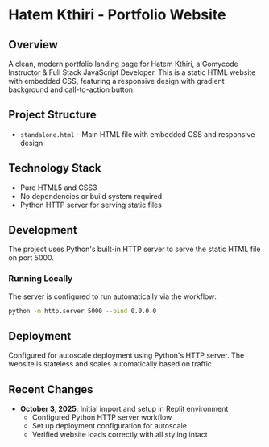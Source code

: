 # Hatem Kthiri - Portfolio Website

## Overview
A clean, modern portfolio landing page for Hatem Kthiri, a Gomycode Instructor & Full Stack JavaScript Developer. This is a static HTML website with embedded CSS, featuring a responsive design with gradient background and call-to-action button.

## Project Structure
- `standalone.html` - Main HTML file with embedded CSS and responsive design

## Technology Stack
- Pure HTML5 and CSS3
- No dependencies or build system required
- Python HTTP server for serving static files

## Development
The project uses Python's built-in HTTP server to serve the static HTML file on port 5000.

### Running Locally
The server is configured to run automatically via the workflow:
```bash
python -m http.server 5000 --bind 0.0.0.0
```

## Deployment
Configured for autoscale deployment using Python's HTTP server. The website is stateless and scales automatically based on traffic.

## Recent Changes
- **October 3, 2025**: Initial import and setup in Replit environment
  - Configured Python HTTP server workflow
  - Set up deployment configuration for autoscale
  - Verified website loads correctly with all styling intact
